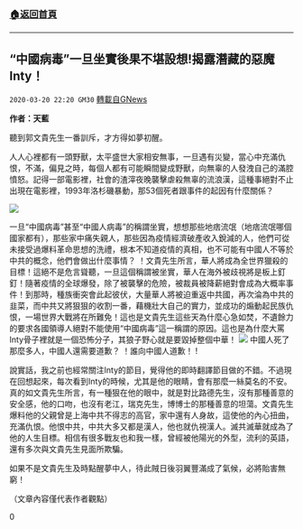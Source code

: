###  [:house:返回首頁](https://github.com/ourhimalayas/txt)
---

## “中國病毒”一旦坐實後果不堪設想!揭露潛藏的惡魔Inty！
`2020-03-20 22:20 GM30` [轉載自GNews](https://gnews.org/zh-hant/147007/)

**作者：天藍**

聽到郭文貴先生一番訓斥，才方得如夢初醒。

人人心裡都有一頭野獸，太平盛世大家相安無事，一旦遇有災變，當心中充滿仇恨，不滿，偏見之時，每個人都有可能瞬間變成野獸，向無辜的人發洩自己的滿腔憤怒。記得一部電影裡，社會的渣滓夜晚襲擊虐殺無辜的流浪漢，這種事絕對不止出現在電影裡，1993年洛杉磯暴動，那53個死者跟事件的起因有什麼關係？

![](https://s3-ap-northeast-1.amazonaws.com/news.guo.offload.media/wp-content/uploads/2020/03/20221106/1-109.png)

一旦“中國病毒”甚至“中國人病毒”的稱謂坐實，想想那些地痞流氓（地痞流氓哪個國家都有），那些家中痛失親人，那些因為疫情經濟破產收入銳減的人，他們可從未接受過爆料革命思想的洗禮，根本不知道疫情的真相，也不可能有中國人不等於中共的概念，他們會做出什麼事情？ ！文貴先生所言，華人將成為全世界獵殺的目標！這絕不是危言聳聽，一旦這個稱謂被坐實，華人在海外被歧視將是板上釘釘！隨著疫情的全球爆發，除了被襲擊的危險，被裁員被降薪絕對會成為大概率事件！到那時，種族衝突會此起彼伏，大量華人將被迫重返中共國，再次淪為中共的韭菜，而中共又將狠狠的收割一番，藉機壯大自己的實力，並成功的煽動起民族仇恨，一場世界大戰將在所難免！這也是文貴先生這些天為什麼心急如焚，不遺餘力的要求各國領導人絕對不能使用“中國病毒”這一稱謂的原因。這也是為什麼大罵Inty骨子裡就是一個恐怖分子，其狼子野心就是要毀掉整個中華！
![](https://s3-ap-northeast-1.amazonaws.com/news.guo.offload.media/wp-content/uploads/2020/03/20221022/2-79.png)
中國人死了那麼多人，中國人還需要道歉？ ！誰向中國人道歉！ !

說實話，我之前也經常關注Inty的節目，覺得他的即時翻譯節目做的不錯。不過現在回想起來，每次看到Inty的時候，尤其是他的眼睛，會有那麼一絲莫名的不安。真的如文貴先生所言，有一種狠在他的眼中，就是對比路德先生，沒有那種善意的安全感，他的口吻，也沒有老江，瑞克先生，博博士的那種善意的坦蕩。文貴先生爆料他的父親曾是上海中共不得志的高官，家中還有人身故，這使他的內心扭曲，充滿仇恨。他恨中共，中共大多又都是漢人，他也就仇視漢人。滅共滅華就成為了他的人生目標。相信有很多戰友也和我一樣，曾經被他陽光的外型，流利的英語，還有多次與文貴先生見面所欺騙。

如果不是文貴先生及時點醒夢中人，待此賊日後羽翼豐滿成了氣候，必將貽害無窮！

（文章內容僅代表作者觀點）

0
